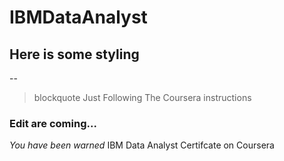 # IBMDataAnalyst
## Here is some styling
--
>blockquote Just Following The Coursera instructions

### Edit are coming...
*You have been warned*
IBM Data Analyst Certifcate
on Coursera
